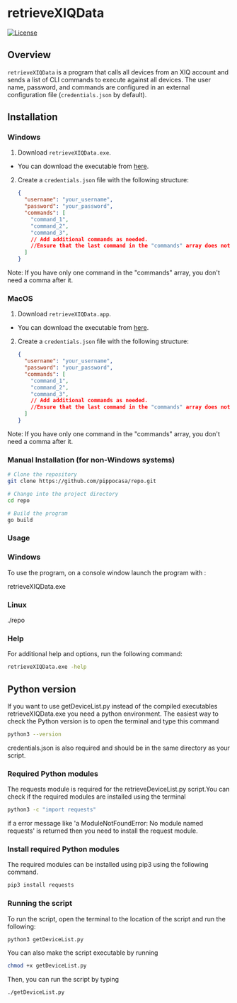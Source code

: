 # retrieveXIQData

[![License](https://img.shields.io/badge/License-MIT-blue.svg)](LICENSE)

## Overview

`retrieveXIQData` is a program that calls all devices from an XIQ account and sends a list of CLI commands to execute against all devices. The user name, password, and commands are configured in an external configuration file (`credentials.json` by default).

## Installation

### Windows

1. Download `retrieveXIQData.exe`.
- You can download the executable from [here](https://github.com/pippocasa/repo/blob/main/retrieveXIQData.exe).
2. Create a `credentials.json` file with the following structure:

    ```json
    {
      "username": "your_username",
      "password": "your_password",
      "commands": [
        "command_1",
        "command_2",
        "command_3",
        // Add additional commands as needed.
        //Ensure that the last command in the "commands" array does not have a comma after it
      ]
    }
    ```
Note: If you have only one command in the "commands" array, you don't need a comma after it.

### MacOS

1. Download `retrieveXIQData.app`.
- You can download the executable from [here](https://github.com/pippocasa/repo/blob/main/retrieveXIQData.app).
2. Create a `credentials.json` file with the following structure:

    ```json
    {
      "username": "your_username",
      "password": "your_password",
      "commands": [
        "command_1",
        "command_2",
        "command_3",
        // Add additional commands as needed.
        //Ensure that the last command in the "commands" array does not have a comma after it
      ]
    }
    ```
Note: If you have only one command in the "commands" array, you don't need a comma after it.


### Manual Installation (for non-Windows systems)

```bash
# Clone the repository
git clone https://github.com/pippocasa/repo.git

# Change into the project directory
cd repo

# Build the program
go build
```
### Usage
### Windows
To use the program, on a console window launch the program with :

retrieveXIQData.exe

### Linux

./repo
### Help
For additional help and options, run the following command:

```bash
retrieveXIQData.exe -help
```

## Python version
If you want to use getDeviceList.py instead of the compiled executables retrieveXIQData.exe you need a python environment. The easiest way to check the Python version is to open the terminal and type this command 
```bash
python3 --version
```
credentials.json is also required and should be in the same directory as your script.

### Required Python modules
The requests module is required for the retrieveDeviceList.py script.You can check if the required modules are installed using the terminal
```bash
python3 -c "import requests" 
```
if a error message like 'a ModuleNotFoundError: No module named requests' is returned then you need to install the request module.

### Install required Python modules
The required modules can be installed using pip3 using the following command.
```bash
pip3 install requests
```
### Running the script
To run the script, open the terminal to the location of the script and run the following:
```bash
python3 getDeviceList.py
```
You can also make the script executable by running
```bash
chmod +x getDeviceList.py
```
Then, you can run the script by typing 
```bash
./getDeviceList.py
```

